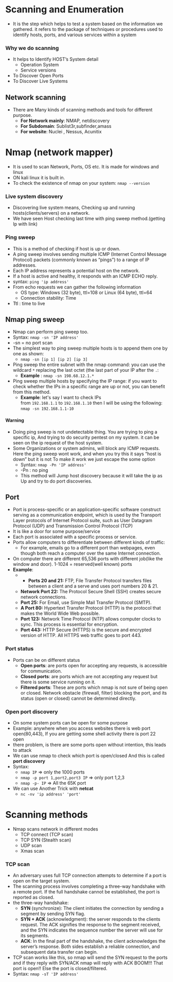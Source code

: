 # Scanning and Enumeration
- It is the step which helps to test a system based on the information we gathered. it refers to the package of techniques or procedures used to identify hosts, ports, and various services within a system
### Why we do scanning
- It helps to Identify HOST’s System detail
    - Operation System
    - Service versions
- To Discover Open Ports
- To Discover Live Systems

## Network scanning
- There are Many kinds of scanning methods and tools for different purpose.
    - **For Network mainly**: NMAP, netdiscovery
    - **For Subdomain**: Sublist3r,subfinder,amass
    - **For website**: Nuclei , Nessus, Acunitix
# Nmap (network mapper)
- It is used to scan Network, Ports, OS etc. It is made for windows and linux
- ON kali linux it is built in.
- To check the existence of nmap on your system: `nmap --version` 
### Live system discovery
- Discovering live system means, Checking up and running hosts(clients/servers) on a network.
- We have seen Host checking last time with ping  sweep method.(getting Ip with link)
### Ping sweep
- This is a method of checking if host is up or down.
- A ping sweep involves sending multiple ICMP (Internet Control Message Protocol) packets (commonly known as “pings”) to a range of IP addresses.
- Each IP address represents a potential host on the network.
- If a host is active and healthy, it responds with an ICMP ECHO reply.
- syntax: `ping 'ip address'`
- From echo requests we can gather the following information
    - OS type: Windows (32 byte), ttl=108 or Linux (64 byte), ttl=64
    - Connection stability: Time 
- Ttl : time to live
## Nmap ping sweep
- Nmap can perform ping sweep too.
- Syntax:  `nmap -sn 'IP address'`  
- -sn = no port scan
- The simplest way to ping sweep multiple hosts is to append them one by one as shown:
    - `nmap -sn [ip 1] [ip 2] [ip 3]`
- Ping sweep the entire subnet with the nmap command: you can use the wildcard `*` replacing the last octet (the last part of your IP after the `.`:
    - **Example** : `nmap -sn 198.68.12.1.*`
-  Ping sweep multiple hosts by specifying the IP range:  if you want to check whether the IPs in a specific range are up or not, you can benefit from this method.
    - **Example**:  let's say I want to check IPs from `192.168.1.1` to `192.168.1.10` then I will be using the following: `nmap -sn 192.168.1.1-10`
#### Warning
- Doing ping sweep is not undetectable thing. You are trying to ping a specific ip, And trying to do security pentest on my system.  it can be seen on the ip request of the host system.
- Some Organizations or system admins, will block any ICMP requests. Here the ping sweep wont work, and when you try this it says “host is down” but it is not To make it work we just escape the some option
    - Syntax:  `nmap -Pn 'IP address'`
    - -Pn : no ping
    - This method will Jump host discovery because it will take the ip as Up and try to do port discoveries.
## Port
- Port is process-specific or an application-specific software construct serving as a communication endpoint, which is used by the Transport Layer protocols of Internet Protocol suite, such as User Datagram Protocol (UDP) and Transmission Control Protocol (TCP)
- It is like a door for some purpose/service
-  Each port is associated with a specific process or service.
- Ports allow computers to differentiate between different kinds of traffic:
    - For example, emails go to a different port than webpages, even though both reach a computer over the same Internet connection.
- On computer there are different 65,536 ports with different job(like the window and door). 1-1024 = reserved(well known) ports
- **Example**:
    - - **Ports 20 and 21:** FTP, File Transfer Protocol transfers files between a client and a serve and uses port numbers 20 & 21.
    - **Network Port 22:** The Protocol Secure Shell (SSH) creates secure network connections.
    - **Port 25:** For Email, use Simple Mail Transfer Protocol (SMTP).
    - **A Port 80:** Hypertext Transfer Protocol (HTTP) is the protocol that makes the World Wide Web possible.
    - **Port 123:** Network Time Protocol (NTP) allows computer clocks to sync. This process is essential for encryption.
    - **Port 443:** HTTP Secure (HTTPS) is the secure and encrypted version of HTTP. All HTTPS web traffic goes to port 443.
### Port status
- Ports can be on different status
    - **Open ports**: are ports open for accepting any requests, is accessible for communication.
    - **Closed ports**: are ports which are not accepting any request but there is some service running on it.
    - **Filtered ports**: These are ports which nmap is not sure of being open or closed. Network obstacle (firewall, filter) blocking the port, and its status (open or closed) cannot be determined directly.
### Open port discovery
- On some system ports can be open for some purpose
- Example: anywhere when you access websites there is web port open(80,443), If you are getting some shell activity there is port 22 open
- there problem, is there are some ports open without intention, this leads to attack
- We can use nmap to check which port is open/closed And this is called **port discovery**
- Syntax:
    - `nmap IP`    =>    only the 1000 ports
    - `nmap -p port 1,port2,port3 IP`     =>    only    port 1,2,3
    - `nmap -p- IP`     =>  All the 65K port
- We can use Another Trick with **netcat**
    - `nc -nv 'ip address' 'port'` 

# Scanning methods
- Nmap scans network in different modes
    - TCP connect (TCP scan)
    - TCP SYN (Stealth scan)
    - UDP scan
    - Xmas scan
### TCP scan 
- An adversary uses full TCP connection attempts to determine if a port is open on the target system.
- The scanning process involves completing a three-way handshake with a remote port. If the full handshake cannot be established, the port is reported as closed.
- the three-way handshake:
    - **SYN** (synchronize): The client initiates the connection by sending a segment by sending SYN flag.
    - **SYN + ACK** (acknowledgment): the server responds to the clients request. The ACK signifies the response to the segment received, and the SYN indicates the sequence number the server will use for its segments.
    - **ACK**: In the final part of the handshake, the client acknowledges the server’s response. Both sides establish a reliable connection, and subsequent data transfer can begin.
- TCP scan works like this, so nmap will send the SYN request to the ports and if they reply with SYN/ACK nmap will reply with ACK BOOM!!! That port is open!! Else the port is closed/filtered.
- Syntax: `nmap -sT 'IP address'`


